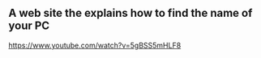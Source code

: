A web site the explains how to find the name of your PC
-----
https://www.youtube.com/watch?v=5gBSS5mHLF8
